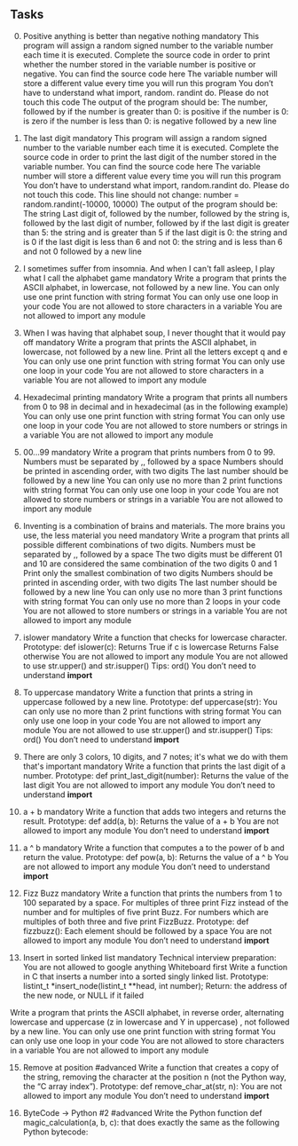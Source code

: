 ## Tasks

0. Positive anything is better than negative nothing mandatory
This program will assign a random signed number to the variable number each time it is executed. Complete the source code in order to print whether the number stored in the variable number is positive or negative.
You can find the source code here
The variable number will store a different value every time you will run this program
You don’t have to understand what import, random. randint do. Please do not touch this code
The output of the program should be:
The number, followed by
if the number is greater than 0: is positive
if the number is 0: is zero
if the number is less than 0: is negative
followed by a new line

1. The last digit mandatory
This program will assign a random signed number to the variable number each time it is executed. Complete the source code in order to print the last digit of the number stored in the variable number.
You can find the source code here
The variable number will store a different value every time you will run this program
You don’t have to understand what import, random.randint do. Please do not touch this code. This line should not change: number = random.randint(-10000, 10000)
The output of the program should be:
The string Last digit of, followed by
the number, followed by
the string is, followed by the last digit of number, followed by
if the last digit is greater than 5: the string and is greater than 5
if the last digit is 0: the string and is 0
if the last digit is less than 6 and not 0: the string and is less than 6 and not 0
followed by a new line

2. I sometimes suffer from insomnia. And when I can't fall asleep, I play what I call the alphabet game mandatory
Write a program that prints the ASCII alphabet, in lowercase, not followed by a new line.
You can only use one print function with string format
You can only use one loop in your code
You are not allowed to store characters in a variable
You are not allowed to import any module

3. When I was having that alphabet soup, I never thought that it would pay off mandatory
Write a program that prints the ASCII alphabet, in lowercase, not followed by a new line.
Print all the letters except q and e
You can only use one print function with string format
You can only use one loop in your code
You are not allowed to store characters in a variable
You are not allowed to import any module

4. Hexadecimal printing mandatory
Write a program that prints all numbers from 0 to 98 in decimal and in hexadecimal (as in the following example)
You can only use one print function with string format
You can only use one loop in your code
You are not allowed to store numbers or strings in a variable
You are not allowed to import any module

5. 00...99 mandatory
Write a program that prints numbers from 0 to 99.
Numbers must be separated by ,, followed by a space
Numbers should be printed in ascending order, with two digits
The last number should be followed by a new line
You can only use no more than 2 print functions with string format
You can only use one loop in your code
You are not allowed to store numbers or strings in a variable
You are not allowed to import any module

6. Inventing is a combination of brains and materials. The more brains you use, the less material you need mandatory
Write a program that prints all possible different combinations of two digits.
Numbers must be separated by ,, followed by a space
The two digits must be different
01 and 10 are considered the same combination of the two digits 0 and 1
Print only the smallest combination of two digits
Numbers should be printed in ascending order, with two digits
The last number should be followed by a new line
You can only use no more than 3 print functions with string format
You can only use no more than 2 loops in your code
You are not allowed to store numbers or strings in a variable
You are not allowed to import any module

7. islower mandatory
Write a function that checks for lowercase character.
Prototype: def islower(c):
Returns True if c is lowercase
Returns False otherwise
You are not allowed to import any module
You are not allowed to use str.upper() and str.isupper()
Tips: ord()
You don’t need to understand __import__

8. To uppercase mandatory
Write a function that prints a string in uppercase followed by a new line.
Prototype: def uppercase(str):
You can only use no more than 2 print functions with string format
You can only use one loop in your code
You are not allowed to import any module
You are not allowed to use str.upper() and str.isupper()
Tips: ord()
You don’t need to understand __import__

9. There are only 3 colors, 10 digits, and 7 notes; it's what we do with them that's important mandatory
Write a function that prints the last digit of a number.
Prototype: def print_last_digit(number):
Returns the value of the last digit
You are not allowed to import any module
You don’t need to understand __import__

10. a + b mandatory
Write a function that adds two integers and returns the result.
Prototype: def add(a, b):
Returns the value of a + b
You are not allowed to import any module
You don’t need to understand __import__

11. a ^ b mandatory
Write a function that computes a to the power of b and return the value.
Prototype: def pow(a, b):
Returns the value of a ^ b
You are not allowed to import any module
You don’t need to understand __import__

12. Fizz Buzz mandatory
Write a function that prints the numbers from 1 to 100 separated by a space.
For multiples of three print Fizz instead of the number and for multiples of five print Buzz.
For numbers which are multiples of both three and five print FizzBuzz.
Prototype: def fizzbuzz():
Each element should be followed by a space
You are not allowed to import any module
You don’t need to understand __import__

13. Insert in sorted linked list mandatory
Technical interview preparation:
You are not allowed to google anything
Whiteboard first
Write a function in C that inserts a number into a sorted singly linked list.
Prototype: listint_t *insert_node(listint_t **head, int number);
Return: the address of the new node, or NULL if it failed

Write a program that prints the ASCII alphabet, in reverse order, alternating lowercase and uppercase (z in lowercase and Y in uppercase) , not followed by a new line.
You can only use one print function with string format
You can only use one loop in your code
You are not allowed to store characters in a variable
You are not allowed to import any module

15. Remove at position #advanced
Write a function that creates a copy of the string, removing the character at the position n (not the Python way, the “C array index”).
Prototype: def remove_char_at(str, n):
You are not allowed to import any module
You don’t need to understand __import__

16. ByteCode -> Python #2 #advanced
Write the Python function def magic_calculation(a, b, c): that does exactly the same as the following Python bytecode: